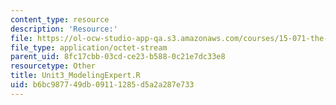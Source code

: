 ```yaml
---
content_type: resource
description: 'Resource:'
file: https://ol-ocw-studio-app-qa.s3.amazonaws.com/courses/15-071-the-analytics-edge-spring-2017/b6bc987749db09111285d5a2a287e733_Unit3_ModelingExpert.R
file_type: application/octet-stream
parent_uid: 8fc17cbb-03cd-ce23-b588-0c21e7dc33e8
resourcetype: Other
title: Unit3_ModelingExpert.R
uid: b6bc9877-49db-0911-1285-d5a2a287e733
---
```

